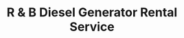---
title: "R & B Diesel Generator Rental Service"
url: /karachi/r-and-b-diesel-generator-rental-service/
shop: shop
---